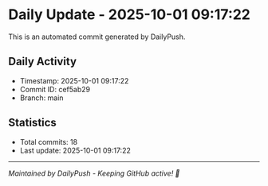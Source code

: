 # Daily Update - 2025-10-01 09:17:22

This is an automated commit generated by DailyPush.

## Daily Activity
- Timestamp: 2025-10-01 09:17:22
- Commit ID: cef5ab29
- Branch: main

## Statistics
- Total commits: 18
- Last update: 2025-10-01 09:17:22

---
*Maintained by DailyPush - Keeping GitHub active! 🚀*
